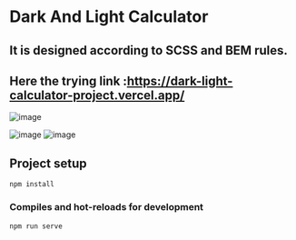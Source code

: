 # Dark And Light Calculator
## It is designed according to SCSS and BEM rules.
## Here the trying link :https://dark-light-calculator-project.vercel.app/
![image](https://user-images.githubusercontent.com/35228511/189214517-b2f887bb-fa87-4b87-977e-d178ce7bf0b0.png)

![image](https://user-images.githubusercontent.com/35228511/189213835-7f788f13-71ae-44c1-b5a5-f8902a222737.png)
![image](https://user-images.githubusercontent.com/35228511/189214010-bafcf764-7e12-480f-94e9-ed04c7f00f1b.png)

## Project setup
```
npm install
```

### Compiles and hot-reloads for development
```
npm run serve
```
